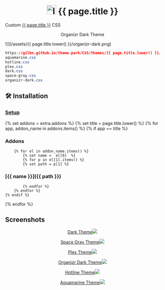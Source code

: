 <h1 align="center"> <img src="/assets/{{ page.title.lower() }}/logo.png" alt="logo" width="30" height="30"> {{ page.title }}</h1>

Custom [{{ page.title }}](https://github.com/Sonarr/Sonarr) CSS

<p align="center"> Organizr Dark Theme </p>

![](/assets/{{ page.title.lower() }}/organizr-dark.png)

```css
https://gilbn.github.io/theme.park/CSS/themes/{{ page.title.lower() }}/XXX.css
aquamarine.css
hotline.css
plex.css
dark.css
space-gray.css
organizr-dark.css
```

## 🛠️ Installation

### [Setup](/setup)

{% set addons = extra.addons %}
{% set title = page.title.lower() %}
{% for app, addon_name in addons.items() %}
    {% if app  ==  title %}

### Addons

        {% for el in addon_name.items() %}
            {% set name =  el[0]  %}
            {% for p in el[1].items() %}
            {% set path = p[1] %}

### [{{ name }}]({{ path }})

            {% endfor %}
        {% endfor %}
    {% endif %}
{% endfor %}

## Screenshots

<p align="center">  
<a href="/assets/{{ page.title.lower() }}/dark.png">Dark Theme<img src="/assets/{{ page.title.lower() }}/dark.png"></img>
</p>

<p align="center">  
<a href="/assets/{{ page.title.lower() }}/space-gray.png">Space Gray Theme<img src="/assets/{{ page.title.lower() }}/space-gray.png"></img>
</p>

<p align="center">  
<a href="/assets/{{ page.title.lower() }}/plex.png">Plex Theme<img src="/assets/{{ page.title.lower() }}/plex.png"></img>
</p>

<p align="center">
<a href="/assets/{{ page.title.lower() }}/organizr-dark.png">Organizr Dark Theme<img src="/assets/{{ page.title.lower() }}/organizr-dark.png"></img>
</p>

<p align="center">
<a href="/assets/{{ page.title.lower() }}/hotline.png">Hotline Theme<img src="/assets/{{ page.title.lower() }}/hotline.png"></img>
</p>

<p align="center">
<a href="/assets/{{ page.title.lower() }}/aquamarine.png">Aquamarine Theme<img src="/assets/{{ page.title.lower() }}/aquamarine.png"></img>
</p>
